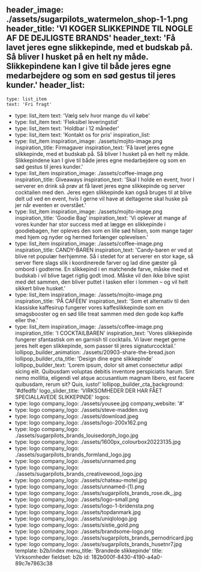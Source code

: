 header_image: ./assets/sugarpilots_watermelon_shop-1-1.png
header_title: 'VI KOGER SLIKKEPINDE TIL NOGLE AF DE DEJLIGSTE BRANDS'
header_text: 'Få lavet jeres egne slikkepinde, med et budskab på. Så bliver I husket på en helt ny måde. Slikkepindene kan I give til både jeres egne medarbejdere og som en sød gestus til jeres kunder.'
header_list:
  -
    type: list_item
    text: 'Fri fragt'
  -
    type: list_item
    text: 'Vælg selv hvor mange du vil købe'
  -
    type: list_item
    text: 'Fleksibel leveringstid'
  -
    type: list_item
    text: 'Holdbar i 12 måneder'
  -
    type: list_item
    text: 'Kontakt os for pris'
inspiration_list:
  -
    type: list_item
    inspiration_image: ./assets/mojito-image.png
    inspiration_title: Firmagaver
    inspiration_text: 'Få lavet jeres egne slikkepinde, med et budskab på. Så bliver I husket på en helt ny måde. Slikkepindene kan I give til både jeres egne medarbejdere og som en sød gestus til jeres kunder.'
  -
    type: list_item
    inspiration_image: ./assets/coffee-image.png
    inspiration_title: Giveaways
    inspiration_text: 'Skal I holde en event, hvor I serverer en drink så prøv at få lavet jeres egne slikkepinde og server cocktailen med den. Jeres egen slikkepinde kan også bruges til at blive delt ud ved en event, hvis I gerne vil have at deltagerne skal huske på jer når eventen er overstået.'
  -
    type: list_item
    inspiration_image: ./assets/mojito-image.png
    inspiration_title: 'Goodie Bag'
    inspiration_text: 'Vi oplever at mange af vores kunder har stor success med at lægge en slikkepinde i goodiebagen, her opleves den som en lille sød hilsen, som mange tager med hjem og nyder og hermed forlænger oplevelsen.'
  -
    type: list_item
    inspiration_image: ./assets/coffee-image.png
    inspiration_title: CANDY-BAREN
    inspiration_text: 'Candy-baren er ved at blive ret populær herhjemme. Så i stedet for at serverer en stor kage, så server flere slags slik i koordinerede farver og lad dine gæster gå ombord i godterne. En slikkepind i en matchende farve, måske med et budskab i vil blive taget rigtig godt imod. Måske vil den ikke blive spist med det sammen, den bliver puttet i tasken eller i lommen – og vil helt sikkert blive husket.'
  -
    type: list_item
    inspiration_image: ./assets/mojito-image.png
    inspiration_title: 'PÅ CAFÈEN'
    inspiration_text: 'Som et alternativ til den klassiske kaffesirup fungerer vores kaffeslikkepinde som en smagsbooster og en sød lille treat sammen med den gode kop kaffe eller the.'
  -
    type: list_item
    inspiration_image: ./assets/coffee-image.png
    inspiration_title: 'I COCKTAILBAREN'
    inspiration_text: 'Vores slikkepinde fungerer sfantastisk om en garnish til cocktails. Vi laver meget gerne jeres helt egen slikkepinde, som passer til jeres signaturcocktail.'
lollipop_builder_animation: ./assets/20903-share-the-bread.json
lollipop_builder_cta_title: 'Design dine  egne slikkepinde'
lollipop_builder_text: 'Lorem ipsum, dolor sit amet consectetur adipi sicing elit. Quibusdam voluptas debitis inventore perspiciatis harum. Sint nemo mollitia, eligendi vel atque accusantium magnam libero, est facere quibusdam, rerum sit? Quis, iusto!'
lollipop_builder_cta_background: '#dfedfb'
logo_slider_title: 'VIRKSOMHEDER DER HAR FÅET SPECIALLAVEDE SLIKKEPINDE'
logos:
  -
    type: logo
    company_logo: ./assets/yousee.jpg
    company_website: '#'
  -
    type: logo
    company_logo: ./assets/steve-madden.svg
  -
    type: logo
    company_logo: ./assets/download.jpeg
  -
    type: logo
    company_logo: ./assets/logo-200x162.png
  -
    type: logo
    company_logo: ./assets/sugarpilots_brands_louisedorph_logo.jpg
  -
    type: logo
    company_logo: ./assets/1600px_colourbox20223135.jpg
  -
    type: logo
    company_logo: ./assets/sugarpilots_brands_formland_logo.jpg
  -
    type: logo
    company_logo: ./assets/unnamed.png
  -
    type: logo
    company_logo: ./assets/sugarpilots_brands_creativewood_logo.jpg
  -
    type: logo
    company_logo: ./assets/chateau-motel.jpg
  -
    type: logo
    company_logo: ./assets/unnamed-(1).png
  -
    type: logo
    company_logo: ./assets/sugarpilots_brands_rose.dk_.jpg
  -
    type: logo
    company_logo: ./assets/logo-small.png
  -
    type: logo
    company_logo: ./assets/logo-1-bridensta.png
  -
    type: logo
    company_logo: ./assets/topdanmark.jpg
  -
    type: logo
    company_logo: ./assets/uniqlologo.jpg
  -
    type: logo
    company_logo: ./assets/sistie_gold.png
  -
    type: logo
    company_logo: ./assets/brandsome-logo.png
  -
    type: logo
    company_logo: ./assets/sugarpilots_brands_pernodricard.jpg
  -
    type: logo
    company_logo: ./assets/sugarpilots_brands_husetnr7.jpg
template: b2b/index
menu_title: 'Brandede slikkepinde'
title: Virksomheder
fieldset: b2b
id: 182b000f-8430-4190-a4a0-89c7e7863c38
